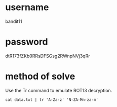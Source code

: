 # username
bandit11
# password
dtR173fZKb0RRsDFSGsg2RWnpNVj3qRr
# method of solve
Use the Tr command to emulate ROT13 decryption.
```
cat data.txt | tr 'A-Za-z' 'N-ZA-Mn-za-m'
```
